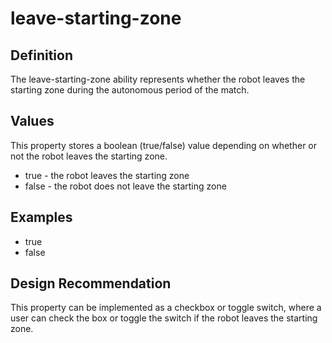 # leave-starting-zone

## Definition
The leave-starting-zone ability represents whether the robot leaves the starting zone during the autonomous period of the match.

## Values
This property stores a boolean (true/false) value depending on whether or not the robot leaves the starting zone.
- true - the robot leaves the starting zone
- false - the robot does not leave the starting zone

## Examples
- true
- false

## Design Recommendation
This property can be implemented as a checkbox or toggle switch, where a user can check the box or toggle the switch if the robot leaves the starting zone.